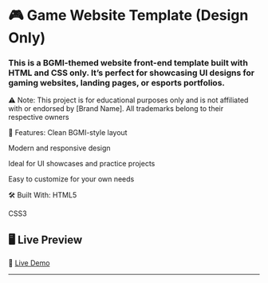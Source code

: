 # 🎮 Game Website Template (Design Only)

### This is a BGMI-themed website front-end template built with HTML and CSS only. It’s perfect for showcasing UI designs for gaming websites, landing pages, or esports portfolios.

⚠️ Note: This project is for educational purposes only and is not affiliated with or endorsed by [Brand Name]. All trademarks belong to their respective owners

🧩 Features:
Clean BGMI-style layout

Modern and responsive design

Ideal for UI showcases and practice projects

Easy to customize for your own needs

🛠️ Built With:
HTML5

CSS3


## 🖥️ Live Preview

🔗 [Live Demo](https://mohduzairansari.github.io/game_website_template_clone/)  

---






